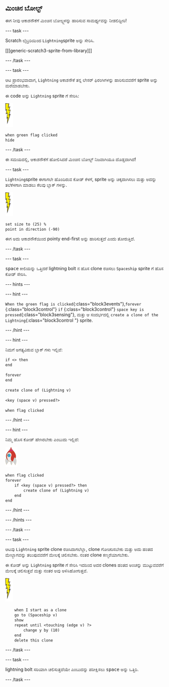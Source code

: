 ## ಮಿಂಚಿನ ಬೋಲ್ಟ್

ಈಗ ನೀವು ಆಕಾಶನೌಕೆಗೆ ಮಿಂಚಿನ ಬೋಲ್ಟ್ಗಳನ್ನು ಹಾರಿಸುವ ಸಾಮರ್ಥ್ಯವನ್ನು ನೀಡಲಿದ್ದೀರಿ!

--- task ---

Scratch ಲೈಬ್ರರಿಯಿಂದ `Lightning`sprite ಅನ್ನು ಸೇರಿಸಿ.

[[[generic-scratch3-sprite-from-library]]]

--- /task ---

--- task ---

ಆಟ ಪ್ರಾರಂಭವಾದಾಗ, `Lightning` ಆಕಾಶನೌಕೆ ತನ್ನ ಲೇಸರ್ ಫಿರಂಗಿಗಳನ್ನು ಹಾರಿಸುವವರೆಗೆ sprite ಅನ್ನು ಮರೆಮಾಡಬೇಕು.

ಈ code ಅನ್ನು `Lightning` sprite ಗೆ ಸೇರಿಸಿ:

![lightning sprite](images/lightning-sprite.png)

```blocks3
when green flag clicked
hide
```

--- /task ---

ಈ ಸಮಯದಲ್ಲಿ, ಆಕಾಶನೌಕೆಗೆ ಹೋಲಿಸಿದರೆ ಮಿಂಚಿನ ಬೋಲ್ಟ್ ನಿಜವಾಗಿಯೂ ದೊಡ್ಡದಾಗಿದೆ!

--- task ---

`Lightning`sprite ಈಗಾಗಲೇ ಹೊಂದಿರುವ ಕೋಡ್ ಕೆಳಗೆ, sprite ಅನ್ನು ಚಿಕ್ಕದಾಗಿಸಲು ಮತ್ತು ಅದನ್ನು ತಲೆಕೆಳಗಾಗಿ ಮಾಡಲು ಕೆಲವು ಬ್ಲಾಕ್ ಗಳನ್ನು.

![lightning sprite](images/lightning-sprite.png)

```blocks3
set size to (25) %
point in direction (-90)
```

ಈಗ ಅದು ಆಕಾಶನೌಕೆಯಿಂದ pointy end-first ಅನ್ನು ಹಾರಿಸುತ್ತದೆ ಎಂದು ತೋರುತ್ತಿದೆ.

--- /task ---

--- task ---

<kbd>space</kbd> ಕೀಲಿಯನ್ನು ಒತ್ತಿದರೆ lightning bolt ನ ಹೊಸ clone ರಚಿಸಲು `Spaceship` sprite ಗೆ ಹೊಸ ಕೋಡ್ ಸೇರಿಸಿ.

--- hints ---


--- hint ---

`When the green flag is clicked`{:class="block3events"},`forever` {:class="block3control"} `if` {:class="block3control"} `space key is pressed`{:class="block3sensing"}, ಮತ್ತು ಆ ಸಂದರ್ಭದಲ್ಲಿ `create a clone of the Lightning`{:class="block3control "} sprite.

--- /hint ---

--- hint ---

ನಿಮಗೆ ಅಗತ್ಯವಿರುವ ಬ್ಲಾಕ್ ಗಳು ಇಲ್ಲಿವೆ:

```blocks3
if <> then
end

forever
end

create clone of (Lightning v)

<key (space v) pressed?>

when flag clicked
```

--- /hint ---

--- hint ---

ನಿಮ್ಮ ಹೊಸ ಕೋಡ್ ಹೇಗಿರಬೇಕು ಎಂಬುದು ಇಲ್ಲಿದೆ:

![rocket sprite](images/rocket-sprite.png)

```blocks3
when flag clicked
forever
    if <key (space v) pressed?> then
        create clone of (Lightning v)
    end
end
```

--- /hint ---

--- /hints ---

--- /task ---

--- task ---

ಆಟವು `Lightning` sprite clone ರಚಿಸಿದಾಗಲೆಲ್ಲಾ, clone ಗೋಚರಿಸಬೇಕು ಮತ್ತು ಅದು ಹಂತದ ಮೇಲ್ಭಾಗವನ್ನು ತಲುಪುವವರೆಗೆ ಮೇಲಕ್ಕೆ ಚಲಿಸಬೇಕು. ನಂತರ clone ಕಣ್ಮರೆಯಾಗಬೇಕು.

ಈ ಕೋಡ್ ಅನ್ನು `Lightning` sprite ಗೆ ಸೇರಿಸಿ ಇದರಿಂದ ಅದರ clones ಹಂತದ ಅಂಚನ್ನು ಮುಟ್ಟುವವರೆಗೆ ಮೇಲಕ್ಕೆ ಚಲಿಸುತ್ತವೆ ಮತ್ತು ನಂತರ ಅವು ಅಳಿಸಿಹೋಗುತ್ತವೆ.

![lightning sprite](images/lightning-sprite.png)

```blocks3
    when I start as a clone
    go to (Spaceship v)
    show
    repeat until <touching (edge v) ?>
        change y by (10)
    end
    delete this clone
```

--- /task ---

--- task ---

lightning bolt ಸರಿಯಾಗಿ ಚಲಿಸುತ್ತದೆಯೇ ಎಂಬುದನ್ನು ಪರೀಕ್ಷಿಸಲು <kbd>space</kbd> ಅನ್ನು ಒತ್ತಿರಿ.

--- /task ---
